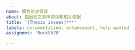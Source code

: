 ```yaml
---
name: 报告论文错误
about: 指出论文具体错误和相关依据
title: '[Thesis issues]***'
labels: documentation, enhancement, help wanted
assignees: 'RockENZO'

---
```



